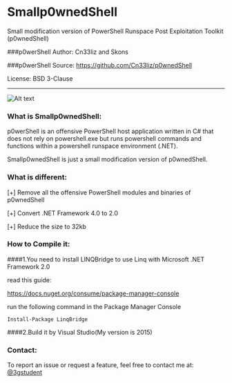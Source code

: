 # Smallp0wnedShell

Small modification version of PowerShell Runspace Post Exploitation Toolkit (p0wnedShell)

###p0werShell Author: Cn33liz and Skons

###p0werShell Source: https://github.com/Cn33liz/p0wnedShell

License: BSD 3-Clause

---

![Alt text](/p0wnedShell/Smallp0wnedShell.ico?raw=true "Smallp0wnedShell")


### What is Smallp0wnedShell:

p0werShell is an offensive PowerShell host application written in C# that does not rely on powershell.exe but runs powershell commands and functions within a powershell runspace environment (.NET). 

Smallp0wnedShell is just a small modification version of p0wnedShell.

### What is different:

[+] Remove all the offensive PowerShell modules and binaries of p0wnedShell


[+] Convert .NET Framework 4.0 to 2.0


[+] Reduce the size to 32kb

### How to Compile it:

####1.You need to install LINQBridge to use Linq with Microsoft .NET Framework 2.0

read this guide:

https://docs.nuget.org/consume/package-manager-console

run the following command in the Package Manager Console

`Install-Package LinqBridge`

####2.Build it by Visual Studio(My version is 2015)

### Contact:

To report an issue or request a feature, feel free to contact me at:
[@3gstudent](https://twitter.com/3gstudent)

